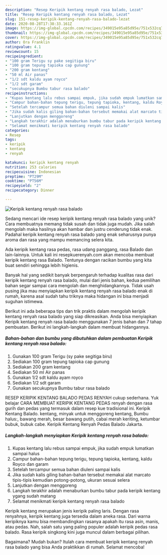 ```yaml
---
description: "Resep Keripik kentang renyah rasa balado, Lezat"
title: "Resep Keripik kentang renyah rasa balado, Lezat"
slug: 151-resep-keripik-kentang-renyah-rasa-balado-lezat
date: 2020-08-28T17:38:33.161Z
image: https://img-global.cpcdn.com/recipes/349015e95a85d95e/751x532cq70/keripik-kentang-renyah-rasa-balado-foto-resep-utama.jpg
thumbnail: https://img-global.cpcdn.com/recipes/349015e95a85d95e/751x532cq70/keripik-kentang-renyah-rasa-balado-foto-resep-utama.jpg
cover: https://img-global.cpcdn.com/recipes/349015e95a85d95e/751x532cq70/keripik-kentang-renyah-rasa-balado-foto-resep-utama.jpg
author: Ora Franklin
ratingvalue: 4.1
reviewcount: 15
recipeingredient:
- "100 gram Terigu sy pake segitiga biru"
- "100 gram tepung tapioka cap gunung"
- "200 gram kentang"
- "50 ml Air panas"
- "1/2 sdt kaldu ayam royco"
- "1/2 sdt garam"
- "secukupnya Bumbu tabur rasa balado"
recipeinstructions:
- "Kupas kentang lalu rebus sampai empuk, jika sudah empuk lumatkan sampai halus"
- "Campur bahan-bahan tepung terigu, tepung tapioka, kentang, kaldu Royco dan garam"
- "Setelah tercampur semua bahan diuleni sampai kalis"
- "Jika sudah kalis giling bahan-bahan tersebut memakai alat marcato tipis-tipis kemudian potong-potong, ukuran sesuai selera"
- "Lanjutkan dengan menggoreng"
- "Langkah terakhir adalah menaburkan bumbu tabur pada keripik kentang ygang sudah matang"
- "Selamat menikmati keripik kentang renyah rasa balado"
categories:
- Resep
tags:
- keripik
- kentang
- renyah

katakunci: keripik kentang renyah 
nutrition: 253 calories
recipecuisine: Indonesian
preptime: "PT29M"
cooktime: "PT56M"
recipeyield: "2"
recipecategory: Dinner

---
```



![Keripik kentang renyah rasa balado](https://img-global.cpcdn.com/recipes/349015e95a85d95e/751x532cq70/keripik-kentang-renyah-rasa-balado-foto-resep-utama.jpg)

Sedang mencari ide resep keripik kentang renyah rasa balado yang unik? Cara membuatnya memang tidak susah dan tidak juga mudah. Jika salah mengolah maka hasilnya akan hambar dan justru cenderung tidak enak. Padahal keripik kentang renyah rasa balado yang enak seharusnya punya aroma dan rasa yang mampu memancing selera kita.

Ada keripik kentang rasa pedas, rasa udang panggang, rasa Balado dan lain-lainnya. Untuk kali ini resepkuerenyah.com akan mencoba membuat keripik kentang rasa Balado. Tentunya dengan racikan bumbu yang kita buat sendiri sehingga lebih higienis.

Banyak hal yang sedikit banyak berpengaruh terhadap kualitas rasa dari keripik kentang renyah rasa balado, mulai dari jenis bahan, kedua pemilihan bahan segar sampai cara mengolah dan menghidangkannya. Tidak usah pusing jika mau menyiapkan keripik kentang renyah rasa balado enak di rumah, karena asal sudah tahu triknya maka hidangan ini bisa menjadi suguhan istimewa.


Berikut ini ada beberapa tips dan trik praktis dalam mengolah keripik kentang renyah rasa balado yang siap dikreasikan. Anda bisa menyiapkan Keripik kentang renyah rasa balado menggunakan 7 jenis bahan dan 7 tahap pembuatan. Berikut ini langkah-langkah dalam membuat hidangannya.

<!--inarticleads1-->

##### Bahan-bahan dan bumbu yang dibutuhkan dalam pembuatan Keripik kentang renyah rasa balado:

1. Gunakan 100 gram Terigu (sy pake segitiga biru)
1. Sediakan 100 gram tepung tapioka cap gunung
1. Sediakan 200 gram kentang
1. Sediakan 50 ml Air panas
1. Gunakan 1/2 sdt kaldu ayam royco
1. Sediakan 1/2 sdt garam
1. Gunakan secukupnya Bumbu tabur rasa balado


RESEP KERIPIK KENTANG BALADO PEDAS RENYAH cukup sederhana. Yuk belajar CARA MEMBUAT KERIPIK KENTANG PEDAS renyah dengan rasa gurih dan pedas yang termasuk dalam resep kue tradisional ini. Keripik Kentang Balado. kentang, minyak untuk menggoreng kentang, Bumbu halus:, bawang merah, besar bawang putih, cabai merah keriting, ketumbar bubuk, bubuk cabe. Keripik Kentang Renyah Pedas Balado Jakarta. 

<!--inarticleads2-->

##### Langkah-langkah menyiapkan Keripik kentang renyah rasa balado:

1. Kupas kentang lalu rebus sampai empuk, jika sudah empuk lumatkan sampai halus
1. Campur bahan-bahan tepung terigu, tepung tapioka, kentang, kaldu Royco dan garam
1. Setelah tercampur semua bahan diuleni sampai kalis
1. Jika sudah kalis giling bahan-bahan tersebut memakai alat marcato tipis-tipis kemudian potong-potong, ukuran sesuai selera
1. Lanjutkan dengan menggoreng
1. Langkah terakhir adalah menaburkan bumbu tabur pada keripik kentang ygang sudah matang
1. Selamat menikmati keripik kentang renyah rasa balado


Keripik kentang merupakan jenis keripik paling laris. Dengan rasa renyahnya, keripik kentang juga tersedia dalam aneka rasa. Dari warna keripiknya kamu bisa membandingkan rasanya apakah itu rasa asin, manis, atau pedas. Nah, salah satu yang paling populer adalah keripik pedas rasa balado. Rasa keripik singkong kini juga muncul dalam berbagai pilihan. 

Bagaimana? Mudah bukan? Itulah cara membuat keripik kentang renyah rasa balado yang bisa Anda praktikkan di rumah. Selamat mencoba!
